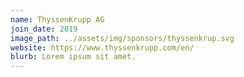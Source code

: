 ```yaml
---
name: ThyssenKrupp AG
join_date: 2019
image_path: ../assets/img/sponsors/thyssenkrup.svg
website: https://www.thyssenkrupp.com/en/
blurb: Lorem ipsum sit amet.
---
```


